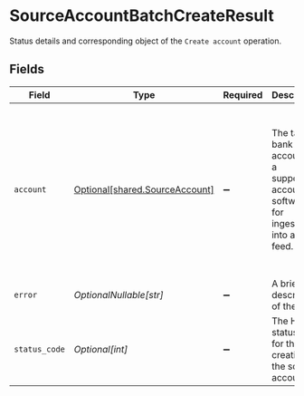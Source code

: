 # SourceAccountBatchCreateResult

Status details and corresponding object of the `Create account` operation.


## Fields

| Field                                                                                                                                                                                                                                   | Type                                                                                                                                                                                                                                    | Required                                                                                                                                                                                                                                | Description                                                                                                                                                                                                                             | Example                                                                                                                                                                                                                                 |
| --------------------------------------------------------------------------------------------------------------------------------------------------------------------------------------------------------------------------------------- | --------------------------------------------------------------------------------------------------------------------------------------------------------------------------------------------------------------------------------------- | --------------------------------------------------------------------------------------------------------------------------------------------------------------------------------------------------------------------------------------- | --------------------------------------------------------------------------------------------------------------------------------------------------------------------------------------------------------------------------------------- | --------------------------------------------------------------------------------------------------------------------------------------------------------------------------------------------------------------------------------------- |
| `account`                                                                                                                                                                                                                               | [Optional[shared.SourceAccount]](../../models/shared/sourceaccount.md)                                                                                                                                                                  | :heavy_minus_sign:                                                                                                                                                                                                                      | The target bank account in a supported accounting software for ingestion into a bank feed.                                                                                                                                              | {<br/>"id": "acc-002",<br/>"accountName": "account-081",<br/>"sortCode": "123456",<br/>"accountType": "Credit",<br/>"accountNumber": "12345670",<br/>"currency": "GBP",<br/>"balance": 99.99,<br/>"modifiedDate": "2023-01-09T14:14:14.1057478Z",<br/>"status": "pending"<br/>} |
| `error`                                                                                                                                                                                                                                 | *OptionalNullable[str]*                                                                                                                                                                                                                 | :heavy_minus_sign:                                                                                                                                                                                                                      | A brief description of the error.                                                                                                                                                                                                       |                                                                                                                                                                                                                                         |
| `status_code`                                                                                                                                                                                                                           | *Optional[int]*                                                                                                                                                                                                                         | :heavy_minus_sign:                                                                                                                                                                                                                      | The HTTP status code for the creation of the source account                                                                                                                                                                             |                                                                                                                                                                                                                                         |